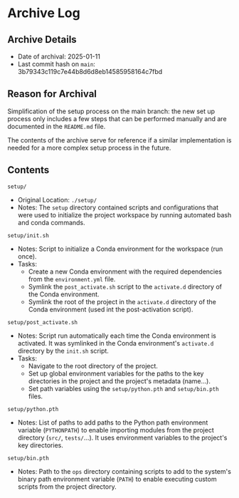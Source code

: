 # Archive Log

## Archive Details

- Date of archival: 2025-01-11
- Last commit hash on `main`: 3b79343c119c7e44b8d6d8eb14585958164c7fbd

## Reason for Archival

Simplification of the setup process on the main branch: the new set up process only includes a few
steps that can be performed manually and are documented in the `README.md` file. 

The contents of the archive serve for reference if a similar implementation is needed for a more
complex setup process in the future.

## Contents

`setup/`
- Original Location: `./setup/`
- Notes: The `setup` directory contained scripts and configurations that were used to initialize the
  project workspace by running automated bash and conda commands. 

`setup/init.sh`
- Notes: Script to initialize a Conda environment for the workspace (run once).
- Tasks:
  - Create a new Conda environment with the required dependencies from the `environment.yml` file.
  - Symlink the `post_activate.sh` script to the `activate.d` directory of the Conda environment.
  - Symlink the root of the project in the `activate.d` directory of the Conda environment (used int
    the post-activation script).

`setup/post_activate.sh`
- Notes: Script run automatically each time the Conda environment is activated. It was
  symlinked in the Conda environment's `activate.d` directory by the `init.sh` script. 
- Tasks:
  - Navigate to the root directory of the project.
  - Set up global environment variables for the paths to the key directories in the project and the
    project's metadata (name...).
  - Set path variables using the `setup/python.pth` and `setup/bin.pth` files.

`setup/python.pth`
- Notes: List of paths to add paths to the Python path environment variable (`PYTHONPATH`) to enable
  importing modules from the project directory (`src/`, `tests/`...). It uses environment variables
  to the project's key directories.

`setup/bin.pth`
- Notes: Path to the `ops` directory containing scripts to add to the system's binary path
  environment variable (`PATH`) to enable executing custom scripts from the project directory.
